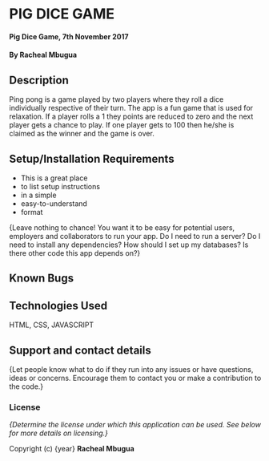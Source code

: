 # PIG DICE GAME

#### Pig Dice Game, 7th November 2017

#### By Racheal Mbugua

## Description

Ping pong is a game played by two players where they roll a dice individually respective of their turn. The app is a fun game that is used for relaxation. If a player rolls a 1 they points are reduced to zero and the next player gets a chance to play. If one player gets to 100 then he/she is claimed as the winner and the game is over.

## Setup/Installation Requirements

* This is a great place
* to list setup instructions
* in a simple
* easy-to-understand
* format

{Leave nothing to chance! You want it to be easy for potential users, employers and collaborators to run your app. Do I need to run a server? Do I need to install any dependencies? How should I set up my databases? Is there other code this app depends on?}

## Known Bugs


## Technologies Used
HTML, CSS, JAVASCRIPT

## Support and contact details

{Let people know what to do if they run into any issues or have questions, ideas or concerns.  Encourage them to contact you or make a contribution to the code.}

### License

*{Determine the license under which this application can be used.  See below for more details on licensing.}*

Copyright (c) {year} **Racheal Mbugua**
